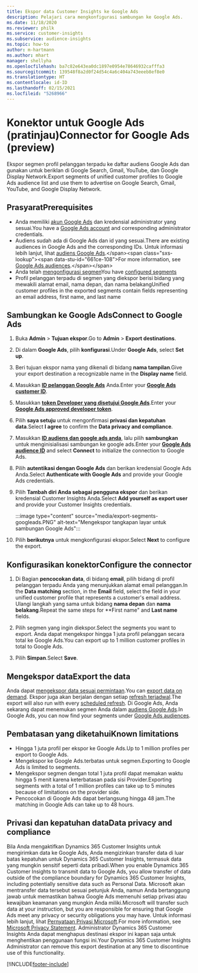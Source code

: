 ```yaml
---
title: Ekspor data Customer Insights ke Google Ads
description: Pelajari cara mengkonfigurasi sambungan ke Google Ads.
ms.date: 11/18/2020
ms.reviewer: philk
ms.service: customer-insights
ms.subservice: audience-insights
ms.topic: how-to
author: m-hartmann
ms.author: mhart
manager: shellyha
ms.openlocfilehash: ba7c82e643ea0dc1897e0954e78646932cafffa3
ms.sourcegitcommit: 139548f8a2d0f24d54c4a6c404a743eeeb8ef8e0
ms.translationtype: HT
ms.contentlocale: id-ID
ms.lasthandoff: 02/15/2021
ms.locfileid: "5268966"
---
```

# <a name="connector-for-google-ads-preview"></a><span data-ttu-id="661ce-103">Konektor untuk Google Ads (pratinjau)</span><span class="sxs-lookup"><span data-stu-id="661ce-103">Connector for Google Ads (preview)</span></span>

<span data-ttu-id="661ce-104">Ekspor segmen profil pelanggan terpadu ke daftar audiens Google Ads dan gunakan untuk beriklan di Google Search, Gmail, YouTube, dan Google Display Network.</span><span class="sxs-lookup"><span data-stu-id="661ce-104">Export segments of unified customer profiles to Google Ads audience list and use them to advertise on Google Search, Gmail, YouTube, and Google Display Network.</span></span> 

## <a name="prerequisites"></a><span data-ttu-id="661ce-105">Prasyarat</span><span class="sxs-lookup"><span data-stu-id="661ce-105">Prerequisites</span></span>

-   <span data-ttu-id="661ce-106">Anda memiliki [akun Google Ads](https://ads.google.com/) dan kredensial administrator yang sesuai.</span><span class="sxs-lookup"><span data-stu-id="661ce-106">You have a [Google Ads account](https://ads.google.com/) and corresponding administrator credentials.</span></span>
-   <span data-ttu-id="661ce-107">Audiens sudah ada di Google Ads dan id yang sesuai.</span><span class="sxs-lookup"><span data-stu-id="661ce-107">There are existing audiences in Google Ads and the corresponding IDs.</span></span> <span data-ttu-id="661ce-108">Untuk informasi lebih lanjut, lihat [audiens Google Ads](https://support.google.com/google-ads/answer/7558048?hl=en#:~:text=Audience%20lists%20is%20a%20section,Display%20Network%20through%20remarketing%20campaigns.).</span><span class="sxs-lookup"><span data-stu-id="661ce-108">For more information, see [Google Ads audiences](https://support.google.com/google-ads/answer/7558048?hl=en#:~:text=Audience%20lists%20is%20a%20section,Display%20Network%20through%20remarketing%20campaigns.).</span></span>
-   <span data-ttu-id="661ce-109">Anda telah [mengonfigurasi segmen](segments.md)</span><span class="sxs-lookup"><span data-stu-id="661ce-109">You have [configured segments](segments.md)</span></span>
-   <span data-ttu-id="661ce-110">Profil pelanggan terpadu di segmen yang diekspor berisi bidang yang mewakili alamat email, nama depan, dan nama belakang</span><span class="sxs-lookup"><span data-stu-id="661ce-110">Unified customer profiles in the exported segments contain fields representing an email address, first name, and last name</span></span>

## <a name="connect-to-google-ads"></a><span data-ttu-id="661ce-111">Sambungkan ke Google Ads</span><span class="sxs-lookup"><span data-stu-id="661ce-111">Connect to Google Ads</span></span>

1. <span data-ttu-id="661ce-112">Buka **Admin** > **Tujuan ekspor**.</span><span class="sxs-lookup"><span data-stu-id="661ce-112">Go to **Admin** > **Export destinations**.</span></span>

1. <span data-ttu-id="661ce-113">Di dalam **Google Ads**, pilih **konfigurasi**.</span><span class="sxs-lookup"><span data-stu-id="661ce-113">Under **Google Ads**, select **Set up**.</span></span>

1. <span data-ttu-id="661ce-114">Beri tujuan ekspor nama yang dikenali di bidang **nama tampilan**.</span><span class="sxs-lookup"><span data-stu-id="661ce-114">Give your export destination a recognizable name in the **Display name** field.</span></span>

1. <span data-ttu-id="661ce-115">Masukkan **[ID pelanggan Google Ads](https://support.google.com/google-ads/answer/1704344)** Anda.</span><span class="sxs-lookup"><span data-stu-id="661ce-115">Enter your **[Google Ads customer ID](https://support.google.com/google-ads/answer/1704344)**.</span></span>

1. <span data-ttu-id="661ce-116">Masukkan **[token Developer yang disetujui Google Ads](https://developers.google.com/google-ads/api/docs/first-call/dev-token)**.</span><span class="sxs-lookup"><span data-stu-id="661ce-116">Enter your **[Google Ads approved developer token](https://developers.google.com/google-ads/api/docs/first-call/dev-token)**.</span></span>

1. <span data-ttu-id="661ce-117">Pilih **saya setuju** untuk mengonfirmasi **privasi dan kepatuhan data**.</span><span class="sxs-lookup"><span data-stu-id="661ce-117">Select **I agree** to confirm the **Data privacy and compliance**.</span></span>

1. <span data-ttu-id="661ce-118">Masukkan **[ID audiens dan google ads anda](https://support.google.com/google-ads/answer/7558048?hl=en#:~:text=Audience%20lists%20is%20a%20section,Display%20Network%20through%20remarketing%20campaigns.)**, lalu pilih **sambungkan** untuk menginisialisasi sambungan ke google ads.</span><span class="sxs-lookup"><span data-stu-id="661ce-118">Enter your **[Google Ads audience ID](https://support.google.com/google-ads/answer/7558048?hl=en#:~:text=Audience%20lists%20is%20a%20section,Display%20Network%20through%20remarketing%20campaigns.)** and select **Connect** to initialize the connection to Google Ads.</span></span>

1. <span data-ttu-id="661ce-119">Pilih **autentikasi dengan Google Ads** dan berikan kredensial Google Ads Anda.</span><span class="sxs-lookup"><span data-stu-id="661ce-119">Select **Authenticate with Google Ads** and provide your Google Ads credentials.</span></span>

1. <span data-ttu-id="661ce-120">Pilih **Tambah diri Anda sebagai pengguna ekspor** dan berikan kredensial Customer Insights Anda.</span><span class="sxs-lookup"><span data-stu-id="661ce-120">Select **Add yourself as export user** and provide your Customer Insights credentials.</span></span>

   :::image type="content" source="media/export-segments-googleads.PNG" alt-text="Mengekspor tangkapan layar untuk sambungan Google Ads":::

1. <span data-ttu-id="661ce-122">Pilih **berikutnya** untuk mengkonfigurasi ekspor.</span><span class="sxs-lookup"><span data-stu-id="661ce-122">Select **Next** to configure the export.</span></span>

## <a name="configure-the-connector"></a><span data-ttu-id="661ce-123">Konfigurasikan konektor</span><span class="sxs-lookup"><span data-stu-id="661ce-123">Configure the connector</span></span>

1. <span data-ttu-id="661ce-124">Di Bagian **pencocokan data**, di bidang **email**, pilih bidang di profil pelanggan terpadu Anda yang menunjukkan alamat email pelanggan.</span><span class="sxs-lookup"><span data-stu-id="661ce-124">In the **Data matching** section, in the **Email** field, select the field in your unified customer profile that represents a customer's email address.</span></span> <span data-ttu-id="661ce-125">Ulangi langkah yang sama untuk bidang **nama depan** dan **nama belakang**.</span><span class="sxs-lookup"><span data-stu-id="661ce-125">Repeat the same steps for \*\*First name" and **Last name** fields.</span></span>

1. <span data-ttu-id="661ce-126">Pilih segmen yang ingin diekspor.</span><span class="sxs-lookup"><span data-stu-id="661ce-126">Select the segments you want to export.</span></span> <span data-ttu-id="661ce-127">Anda dapat mengekspor hingga 1 juta profil pelanggan secara total ke Google Ads.</span><span class="sxs-lookup"><span data-stu-id="661ce-127">You can export up to 1 million customer profiles in total to Google Ads.</span></span>

1. <span data-ttu-id="661ce-128">Pilih **Simpan**.</span><span class="sxs-lookup"><span data-stu-id="661ce-128">Select **Save**.</span></span>

## <a name="export-the-data"></a><span data-ttu-id="661ce-129">Mengekspor data</span><span class="sxs-lookup"><span data-stu-id="661ce-129">Export the data</span></span>

<span data-ttu-id="661ce-130">Anda dapat [mengekspor data sesuai permintaan](export-destinations.md).</span><span class="sxs-lookup"><span data-stu-id="661ce-130">You can [export data on demand](export-destinations.md).</span></span> <span data-ttu-id="661ce-131">Ekspor juga akan berjalan dengan setiap [refresh terjadwal](system.md#schedule-tab).</span><span class="sxs-lookup"><span data-stu-id="661ce-131">The export will also run with every [scheduled refresh](system.md#schedule-tab).</span></span> <span data-ttu-id="661ce-132">Di Google Ads, Anda sekarang dapat menemukan segmen Anda dalam [audiens Google Ads](https://support.google.com/google-ads/answer/7558048?hl=en/).</span><span class="sxs-lookup"><span data-stu-id="661ce-132">In Google Ads, you can now find your segments under [Google Ads audiences](https://support.google.com/google-ads/answer/7558048?hl=en/).</span></span>

## <a name="known-limitations"></a><span data-ttu-id="661ce-133">Pembatasan yang diketahui</span><span class="sxs-lookup"><span data-stu-id="661ce-133">Known limitations</span></span>

- <span data-ttu-id="661ce-134">Hingga 1 juta profil per ekspor ke Google Ads.</span><span class="sxs-lookup"><span data-stu-id="661ce-134">Up to 1 million profiles per export to Google Ads.</span></span>
- <span data-ttu-id="661ce-135">Mengekspor ke Google Ads.terbatas untuk segmen.</span><span class="sxs-lookup"><span data-stu-id="661ce-135">Exporting to Google Ads is limited to segments.</span></span>
- <span data-ttu-id="661ce-136">Mengekspor segmen dengan total 1 juta profil dapat memakan waktu hingga 5 menit karena keterbatasan pada sisi Provider.</span><span class="sxs-lookup"><span data-stu-id="661ce-136">Exporting segments with a total of 1 million profiles can take up to 5 minutes because of limitations on the provider side.</span></span> 
- <span data-ttu-id="661ce-137">Pencocokan di Google Ads dapat berlangsung hingga 48 jam.</span><span class="sxs-lookup"><span data-stu-id="661ce-137">The matching in Google Ads can take up to 48 hours.</span></span>

## <a name="data-privacy-and-compliance"></a><span data-ttu-id="661ce-138">Privasi dan kepatuhan data</span><span class="sxs-lookup"><span data-stu-id="661ce-138">Data privacy and compliance</span></span>

<span data-ttu-id="661ce-139">Bila Anda mengaktifkan Dynamics 365 Customer Insights untuk mengirimkan data ke Google Ads, Anda mengizinkan transfer data di luar batas kepatuhan untuk Dynamics 365 Customer Insights, termasuk data yang mungkin sensitif seperti data pribadi.</span><span class="sxs-lookup"><span data-stu-id="661ce-139">When you enable Dynamics 365 Customer Insights to transmit data to Google Ads, you allow transfer of data outside of the compliance boundary for Dynamics 365 Customer Insights, including potentially sensitive data such as Personal Data.</span></span> <span data-ttu-id="661ce-140">Microsoft akan mentransfer data tersebut sesuai petunjuk Anda, namun Anda bertanggung jawab untuk memastikan bahwa Google Ads memenuhi setiap privasi atau kewajiban keamanan yang mungkin Anda miliki.</span><span class="sxs-lookup"><span data-stu-id="661ce-140">Microsoft will transfer such data at your instruction, but you are responsible for ensuring that Google Ads meet any privacy or security obligations you may have.</span></span> <span data-ttu-id="661ce-141">Untuk informasi lebih lanjut, lihat [Pernyataan Privasi Microsoft](https://go.microsoft.com/fwlink/?linkid=396732).</span><span class="sxs-lookup"><span data-stu-id="661ce-141">For more information, see [Microsoft Privacy Statement](https://go.microsoft.com/fwlink/?linkid=396732).</span></span>
<span data-ttu-id="661ce-142">Administrator Dynamics 365 Customer Insights Anda dapat menghapus destinasi ekspor ini kapan saja untuk menghentikan penggunaan fungsi ini.</span><span class="sxs-lookup"><span data-stu-id="661ce-142">Your Dynamics 365 Customer Insights Administrator can remove this export destination at any time to discontinue use of this functionality.</span></span>


[!INCLUDE[footer-include](../includes/footer-banner.md)]